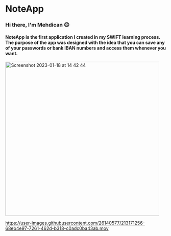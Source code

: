 # NoteApp
### Hi there, I'm Mehdican :blush:

#### NoteApp is the first application I created in my SWIFT learning process. The purpose of the app was designed with the idea that you can save any of your passwords or bank IBAN numbers and access them whenever you want.

<img width="482" alt="Screenshot 2023-01-18 at 14 42 44" src="https://user-images.githubusercontent.com/26140577/213164781-121ad56e-35d0-4c55-af97-43377f35a2f8.png">

https://user-images.githubusercontent.com/26140577/213171256-68eb4e97-7261-462d-b318-c0adc0ba43ab.mov




